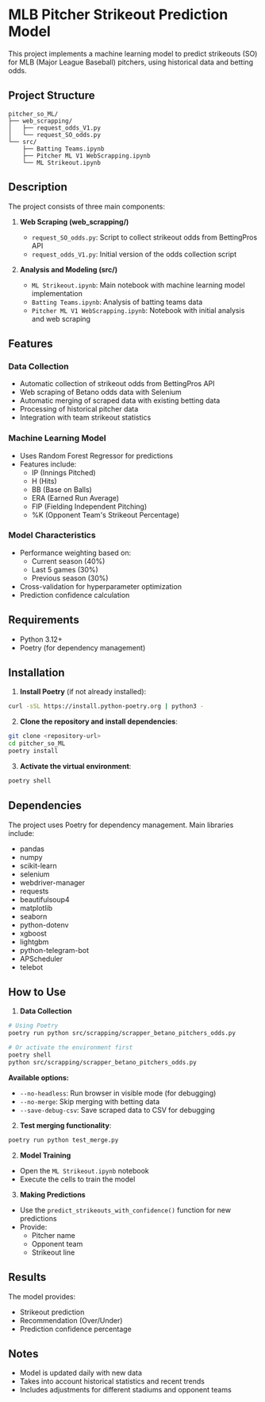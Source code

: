 # MLB Pitcher Strikeout Prediction Model

This project implements a machine learning model to predict strikeouts (SO) for MLB (Major League Baseball) pitchers, using historical data and betting odds.

## Project Structure

```
pitcher_so_ML/
├── web_scrapping/
│   ├── request_odds_V1.py
│   └── request_SO_odds.py
└── src/
    ├── Batting Teams.ipynb
    ├── Pitcher ML V1 WebScrapping.ipynb
    └── ML Strikeout.ipynb
```

## Description

The project consists of three main components:

1. **Web Scraping (web_scrapping/)**
   - `request_SO_odds.py`: Script to collect strikeout odds from BettingPros API
   - `request_odds_V1.py`: Initial version of the odds collection script

2. **Analysis and Modeling (src/)**
   - `ML Strikeout.ipynb`: Main notebook with machine learning model implementation
   - `Batting Teams.ipynb`: Analysis of batting teams data
   - `Pitcher ML V1 WebScrapping.ipynb`: Notebook with initial analysis and web scraping

## Features

### Data Collection
- Automatic collection of strikeout odds from BettingPros API
- Web scraping of Betano odds data with Selenium
- Automatic merging of scraped data with existing betting data
- Processing of historical pitcher data
- Integration with team strikeout statistics

### Machine Learning Model
- Uses Random Forest Regressor for predictions
- Features include:
  - IP (Innings Pitched)
  - H (Hits)
  - BB (Base on Balls)
  - ERA (Earned Run Average)
  - FIP (Fielding Independent Pitching)
  - %K (Opponent Team's Strikeout Percentage)

### Model Characteristics
- Performance weighting based on:
  - Current season (40%)
  - Last 5 games (30%)
  - Previous season (30%)
- Cross-validation for hyperparameter optimization
- Prediction confidence calculation

## Requirements

- Python 3.12+
- Poetry (for dependency management)

## Installation

1. **Install Poetry** (if not already installed):
```bash
curl -sSL https://install.python-poetry.org | python3 -
```

2. **Clone the repository and install dependencies**:
```bash
git clone <repository-url>
cd pitcher_so_ML
poetry install
```

3. **Activate the virtual environment**:
```bash
poetry shell
```

## Dependencies

The project uses Poetry for dependency management. Main libraries include:
- pandas
- numpy
- scikit-learn
- selenium
- webdriver-manager
- requests
- beautifulsoup4
- matplotlib
- seaborn
- python-dotenv
- xgboost
- lightgbm
- python-telegram-bot
- APScheduler
- telebot

## How to Use

1. **Data Collection**
```bash
# Using Poetry
poetry run python src/scrapping/scrapper_betano_pitchers_odds.py

# Or activate the environment first
poetry shell
python src/scrapping/scrapper_betano_pitchers_odds.py
```

**Available options:**
- `--no-headless`: Run browser in visible mode (for debugging)
- `--no-merge`: Skip merging with betting data
- `--save-debug-csv`: Save scraped data to CSV for debugging

2. **Test merging functionality**:
```bash
poetry run python test_merge.py
```

2. **Model Training**
- Open the `ML Strikeout.ipynb` notebook
- Execute the cells to train the model

3. **Making Predictions**
- Use the `predict_strikeouts_with_confidence()` function for new predictions
- Provide:
  - Pitcher name
  - Opponent team
  - Strikeout line

## Results

The model provides:
- Strikeout prediction
- Recommendation (Over/Under)
- Prediction confidence percentage

## Notes

- Model is updated daily with new data
- Takes into account historical statistics and recent trends
- Includes adjustments for different stadiums and opponent teams 